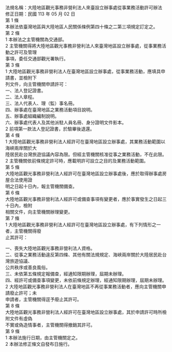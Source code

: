 法規名稱：大陸地區觀光事務非營利法人來臺設立辦事處從事業務活動許可辦法  
修正日期：民國 113 年 05 月 02 日  
第 1 條  
本辦法依臺灣地區與大陸地區人民關係條例第四十條之二第三項規定訂定之。  
第 2 條  
1 本辦法之主管機關為交通部。  
2 主管機關得將大陸地區觀光事務非營利法人來臺灣地區設立辦事處，從事業務活動之許可及管理  
事項，委任交通部觀光署執行。  
第 3 條  
1 大陸地區觀光事務非營利法人在臺灣地區設立辦事處，從事業務活動，應填具申請書，並檢附下  
列文件，向主管機關申請許可：  
一、法人登記證書。  
二、法人章程。  
三、法人代表人、理（監）事名冊。  
四、辦事處在臺灣地區之業務活動項目說明。  
五、辦事處組織編制說明。  
六、辦事處代表人及其他派駐人員名冊、身分證明文件影本。  
2 前項第一款法人登記證書，於驗畢後退還。  
第 4 條  
1 大陸地區觀光事務非營利法人經許可在臺灣地區設立辦事處，其業務活動範圍以海峽兩岸關於大  
陸居民赴台灣旅遊協議內容為限。但經主管機關核准從事之業務活動，不在此限。  
2 主管機關依前條規定許可時，應載明許可設立之目的及業務活動範圍。  
第 5 條  
大陸地區觀光事務非營利法人經許可在臺灣地區設立辦事處後，應於取得辦事處房屋合法使用證  
明之日起十日內，報主管機關備查。  
第 6 條  
大陸地區觀光事務非營利法人經許可或備查事項有變更者，應於事實發生之日起三十日內，檢附  
相關文件，向主管機關辦理變更。  
第 7 條  
1 大陸地區觀光事務非營利法人經許可在臺灣地區設立辦事處，有下列情形之一者，主管機關得廢  
止其許可：  


一、喪失大陸地區觀光事務非營利法人資格。  
二、從事之業務活動違反第四條、其他有關法規規定、海峽兩岸關於大陸居民赴台灣旅遊協議、  
公共秩序或善良風俗。  
三、未依第五條規定報備查，經通知限期辦理，屆期未辦理。  
四、經許可或備查事項變更，未依前條規定辦理，經通知限期辦理，屆期未辦理。  
2 大陸地區觀光事務非營利法人在臺灣地區不再從事業務活動者，應向主管機關申請廢止許可；未  
申請者，主管機關得逕予廢止其許可。  
第 8 條  
大陸地區觀光事務非營利法人經許可在臺灣地區設立辦事處，其於申請許可時所檢附文件有虛偽  
不實或偽造情事者，主管機關得撤銷其許可。  
第 9 條  
1 本辦法施行日期，由主管機關定之。  
2 本辦法修正條文自發布日施行。  


